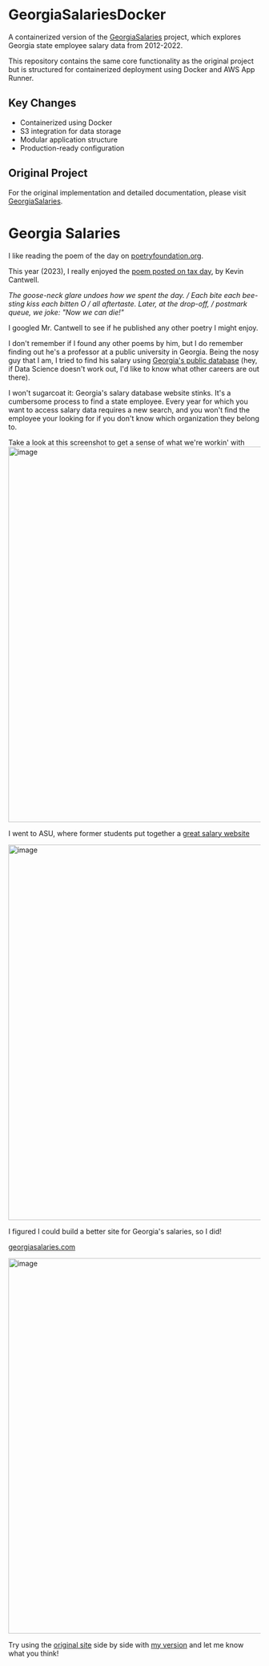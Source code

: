 # GeorgiaSalariesDocker

A containerized version of the [GeorgiaSalaries](https://github.com/benmuhlmann/GeorgiaSalaries) project, which explores Georgia state employee salary data from 2012-2022.

This repository contains the same core functionality as the original project but is structured for containerized deployment using Docker and AWS App Runner.

## Key Changes
- Containerized using Docker
- S3 integration for data storage
- Modular application structure
- Production-ready configuration

## Original Project
For the original implementation and detailed documentation, please visit [GeorgiaSalaries](https://github.com/benmuhlmann/GeorgiaSalaries).

# Georgia Salaries

I like reading the poem of the day on [poetryfoundation.org](poetryfoundation.org). 

This year (2023), I really enjoyed the [poem posted on tax day](https://www.poetryfoundation.org/poetrymagazine/poems/40511/sex-and-taxes), by Kevin Cantwell.

*The goose-neck glare undoes how we spent the day. /
Each bite each bee-sting kiss each bitten O / 
all aftertaste. Later, at the drop-off, / 
postmark queue, we joke: "Now we can die!"*

I googled Mr. Cantwell to see if he published any other poetry I might enjoy. 

I don't remember if I found any other poems by him, but I do remember finding out he's a professor at a public university in Georgia. 
Being the nosy guy that I am, I tried to find his salary using [Georgia's public database](https://open.ga.gov/openga/salaryTravel/index) (hey, if Data Science doesn't work out, I'd like to know what other careers are out there). 

I won't sugarcoat it: Georgia's salary database website stinks. It's a cumbersome process to find a state employee. 
Every year for which you want to access salary data requires a new search, and you won't find the employee your looking for if you don't know which organization they belong to. 

Take a look at this screenshot to get a sense of what we're workin' with
<img width="750" alt="image" src="https://github.com/benmuhlmann/GeorgiaSalaries/assets/36239418/08599e65-d515-4f77-af11-a4b92b01cc85">

I went to ASU, where former students put together a [great salary website](https://www.statepress.com/article/2017/04/spinvestigative-salary-database) 

<img width="750" alt="image" src="https://github.com/benmuhlmann/GeorgiaSalaries/assets/36239418/289e65bc-01de-4579-8269-628d5559bb6f">

I figured I could build a better site for Georgia's salaries, so I did! 

[georgiasalaries.com](https://georgiasalaries.com)

<img width="750" alt="image" src="https://github.com/benmuhlmann/GeorgiaSalaries/assets/36239418/f6e05e4e-dd41-46f4-9f1b-0005729c3e7d">


Try using the [original site](https://open.ga.gov/openga/salaryTravel/index) side by side with [my version](https://georgiasalaries.com) and let me know what you think!
